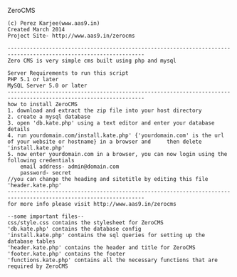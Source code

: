 ZeroCMS

	(c) Perez Karjee(www.aas9.in)
	Created March 2014
	Project Site- http://www.aas9.in/zerocms
	
	-----------------------------------------------------------------------------------------------------------------
	Zero CMS is very simple cms built using php and mysql

	Server Requirements to run this script
	PHP 5.1 or later
	MySQL Server 5.0 or later
	-----------------------------------------------------------------------------------------------------------------
	how to install ZeroCMS
	1. download and extract the zip file into your host directory
	2. create a mysql database
	3. open 'db.kate.php' using a text editor and enter your database details
	4. run yourdomain.com/install.kate.php' {'yourdomain.com' is the url of your website or hostname} in a browser and 	   then delete 'install.kate.php'
	5. now enter yourdomain.com in a browser, you can now login using the following credentials
		email address- admin@domain.com
		password- secret
	//you can change the heading and sitetitle by editing this file 'header.kate.php'
	-----------------------------------------------------------------------------------------------------------------
	for more info please visit http://www.aas9.in/zerocms
	
	--some important files--
	css/style.css contains the stylesheet for ZeroCMS
	'db.kate.php' contains the database config
	'install.kate.php' contains the sql queries for setting up the database tables
	'header.kate.php' contains the header and title for ZeroCMS
	'footer.kate.php' contains the footer
	'functions.kate.php' contains all the necessary functions that are required by ZeroCMS
